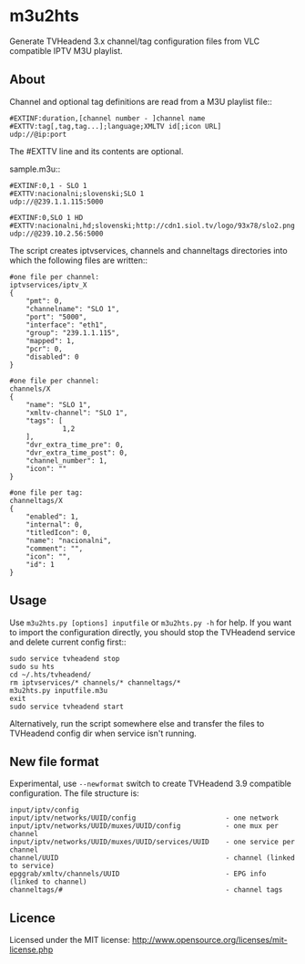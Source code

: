 m3u2hts
=======

Generate TVHeadend 3.x channel/tag configuration files from VLC compatible IPTV M3U playlist.


About
-----

Channel and optional tag definitions are read from a M3U playlist file::

    #EXTINF:duration,[channel number - ]channel name
    #EXTTV:tag[,tag,tag...];language;XMLTV id[;icon URL]
    udp://@ip:port

The #EXTTV line and its contents are optional.

sample.m3u::

    #EXTINF:0,1 - SLO 1
    #EXTTV:nacionalni;slovenski;SLO 1
    udp://@239.1.1.115:5000

    #EXTINF:0,SLO 1 HD
    #EXTTV:nacionalni,hd;slovenski;http://cdn1.siol.tv/logo/93x78/slo2.png
    udp://@239.10.2.56:5000

The script creates iptvservices, channels and channeltags directories into which the
following files are written::

    #one file per channel:
    iptvservices/iptv_X
    {
        "pmt": 0,
        "channelname": "SLO 1",
        "port": "5000",
        "interface": "eth1",
        "group": "239.1.1.115",
        "mapped": 1,
        "pcr": 0,
        "disabled": 0
    }

    #one file per channel:
    channels/X
    {
        "name": "SLO 1",
        "xmltv-channel": "SLO 1",
        "tags": [
                 1,2
        ],
        "dvr_extra_time_pre": 0,
        "dvr_extra_time_post": 0,
        "channel_number": 1,
        "icon": ""
    }

    #one file per tag:
    channeltags/X
    {
        "enabled": 1,
        "internal": 0,
        "titledIcon": 0,
        "name": "nacionalni",
        "comment": "",
        "icon": "",
        "id": 1
    }

Usage
-----

Use ``m3u2hts.py [options] inputfile`` or ``m3u2hts.py -h`` for help.
If you want to import the configuration directly, you should stop the TVHeadend service and delete current config first::

    sudo service tvheadend stop
    sudo su hts
    cd ~/.hts/tvheadend/
    rm iptvservices/* channels/* channeltags/*
    m3u2hts.py inputfile.m3u
    exit
    sudo service tvheadend start

Alternatively, run the script somewhere else and transfer the files to TVHeadend config dir when service isn't running.

New file format
---------------

Experimental, use ``--newformat`` switch to create TVHeadend 3.9 compatible configuration.
The file structure is:

    input/iptv/config
    input/iptv/networks/UUID/config                      - one network
    input/iptv/networks/UUID/muxes/UUID/config           - one mux per channel
    input/iptv/networks/UUID/muxes/UUID/services/UUID    - one service per channel
    channel/UUID                                         - channel (linked to service)
    epggrab/xmltv/channels/UUID                          - EPG info (linked to channel)
    channeltags/#                                        - channel tags

Licence
-------
Licensed under the MIT license: http://www.opensource.org/licenses/mit-license.php
